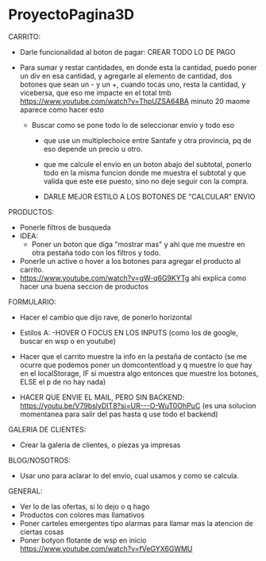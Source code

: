 # ProyectoPagina3D

CARRITO:
+ Darle funcionalidad al boton de pagar: CREAR TODO LO DE PAGO

+ Para sumar y restar cantidades, en donde esta la cantidad, puedo poner un div en esa cantidad, y agregarle al elemento de cantidad, dos botones que sean un - y un +, cuando tocas uno, resta la cantidad, y vicebersa, que eso me impacte en el total tmb
    https://www.youtube.com/watch?v=ThpUZSA64BA minuto 20 maome aparece como hacer esto


    + Buscar como se pone todo lo de seleccionar envio y todo eso
        
        - que use un multiplechoice entre Santafe y otra provincia, pq de eso depende un precio u otro.

        - que me calcule el envio en un boton abajo del subtotal, ponerlo todo en la misma funcion donde me muestra el subtotal
        y que valida que este ese puesto, sino no deje seguir con la compra.

        - DARLE MEJOR ESTILO A LOS BOTONES DE "CALCULAR" ENVIO
        




PRODUCTOS:
- Ponerle filtros de busqueda
- IDEA:
    - Poner un boton que diga "mostrar mas" y ahi que me muestre en otra pestaña todo con los filtros y todo.
- Ponerle un active o hover a los botones para agregar el producto al carrito.
- https://www.youtube.com/watch?v=gW-q6G9KYTg ahi explica como hacer una buena seccion de productos



FORMULARIO:
+ Hacer el cambio que dijo rave, de ponerlo horizontal

+ Estilos A:
    -HOVER O FOCUS EN LOS INPUTS (como los de google, buscar en wsp o en youtube)   

+ Hacer que el carrito muestre la info en la pestaña de contacto 
     (se me ocurre que podemos poner un domcontentload y q muestre lo que hay en el localStorage, IF si muestra algo entonces que muestre los botones, ELSE el p de no hay nada)

+ HACER QUE ENVIE EL MAIL, PERO SIN BACKEND: https://youtu.be/V79bslyDIT8?si=UR---O-WuT0OhPuC
(es una solucion momentanea para salir del pas hasta q use todo el backend)


GALERIA DE CLIENTES:
- Crear la galeria de clientes, o piezas ya impresas


BLOG/NOSOTROS:
+ Usar uno para aclarar lo del envio, cual usamos y como se calcula.



GENERAL:
- Ver lo de las ofertas, si lo dejo o q hago 
- Productos con colores mas llamativos
- Poner carteles emergentes tipo alarmas para llamar mas la atencion de ciertas cosas
- Poner botyon flotante de wsp en inicio https://www.youtube.com/watch?v=fVeGYX6GWMU




